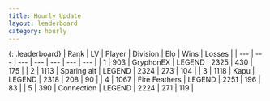```yaml
---
title: Hourly Update
layout: leaderboard
category: hourly
---
```


{: .leaderboard}
| Rank | LV | Player | Division | Elo | Wins | Losses |
| --- | --- | --- | --- | --- | --- | --- |
| <span data-change="0">1</span> | 903 | <span title="ID: 315148">GryphonEX</span> | LEGEND | <span data-change="0">2325</span> | <span data-change="0">430</span> | <span data-change="0">175</span> |
| <span data-change="0">2</span> | 1113 | <span title="ID: 203132">Sparing alt</span> | LEGEND | <span data-change="0">2324</span> | <span data-change="2">273</span> | <span data-change="1">104</span> |
| <span data-change="0">3</span> | 1118 | <span title="ID: 204953">Kapu</span> | LEGEND | <span data-change="15">2318</span> | <span data-change="2">208</span> | <span data-change="0">90</span> |
| <span data-change="0">4</span> | 1067 | <span title="ID: 357425">Fire Feathers</span> | LEGEND | <span data-change="0">2251</span> | <span data-change="0">196</span> | <span data-change="0">83</span> |
| <span data-change="0">5</span> | 390 | <span title="ID: 539711">Connection</span> | LEGEND | <span data-change="1">2224</span> | <span data-change="1">271</span> | <span data-change="1">119</span> |